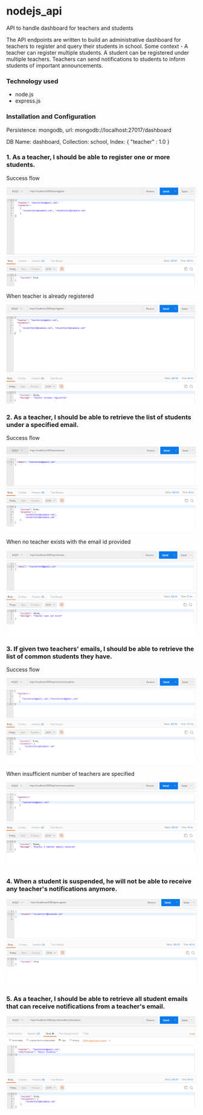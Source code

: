 # nodejs_api
API to handle dashboard for teachers and students

The API endpoints are written to build an administrative dashboard for teachers to register and query their students in school. Some context - A teacher can register multiple students. A student can be registered under multiple teachers. Teachers can send notifications to students to inform students of important announcements.

### Technology used

* node.js
* express.js

### Installation and Configuration

Persistence: mongodb,
url: mongodb://localhost:27017/dashboard

DB Name: dashboard,
Collection: school,
Index: 
{
    "teacher" : 1.0
}

### 1. As a teacher, I should be able to register one or more students.

Success flow

![alt text](/misc/reg1.jpg "Title")

When teacher is already registered

![alt text](/misc/reg2.jpg "Title")

### 2. As a teacher, I should be able to retrieve the list of students under a specified email.

Success flow

![alt text](/misc/ret1.jpg "Title")

When no teacher exists with the email id provided

![alt text](/misc/ret2.jpg "Title")


### 3. If given two teachers' emails, I should be able to retrieve the list of common students they have.

Success flow

![alt text](/misc/comm1.jpg "Title")

When insufficient number of teachers are specified

![alt text](/misc/comm2.jpg "Title")

### 4. When a student is suspended, he will not be able to receive any teacher's notifications anymore.

![alt text](/misc/sus1.jpg "Title")

### 5. As a teacher, I should be able to retrieve all student emails that can receive notifications from a teacher's email.

![alt text](/misc/not1.jpg "Title")
